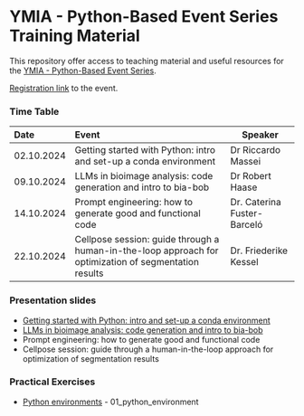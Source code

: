 # YMIA - Python-Based Event Series Training Material

This repository offer access to teaching material and useful resources 
for the [YMIA - Python-Based Event Series](https://gerbi-gmb.de/teams/ymia/).

[Registration link](http://gerbi-gmb.de/machform/view.php?id=72442) to the event.

### Time Table
| Date            | Event                                                                                                | Speaker            |
|:----------------|:-----------------------------------------------------------------------------------------------------|--------------------|
| 02.10.2024      | Getting started with Python: intro and set-up a conda environment                                    | Dr Riccardo Massei |
| 09.10.2024      | 	LLMs in bioimage analysis: code generation and intro to bia-bob                                     | Dr Robert Haase     |
| 14.10.2024      | Prompt engineering: how to generate good and functional code                                         | Dr. Caterina Fuster-Barceló|
| 22.10.2024      | Cellpose session: guide through a human-in-the-loop approach for optimization of segmentation results| Dr. Friederike Kessel |

### Presentation slides

- [Getting started with Python: intro and set-up a conda environment](https://zenodo.org/records/13908480)
- [LLMs in bioimage analysis: code generation and intro to bia-bob ](https://zenodo.org/records/13908108)
- Prompt engineering: how to generate good and functional code
- Cellpose session: guide through a human-in-the-loop approach for optimization of segmentation results

### Practical Exercises

- [Python environments](01_python_environment/README.md) - 01_python_environment
